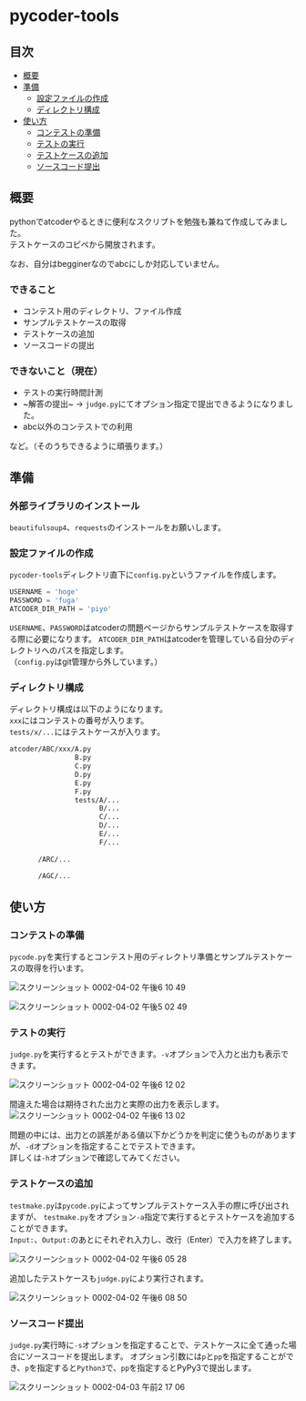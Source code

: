 # pycoder-tools

## 目次

- [概要](#概要)
- [準備](#準備)
  - [設定ファイルの作成](#設定ファイルの作成)
  - [ディレクトリ構成](#ディレクトリ構成)
- [使い方](#使い方)
  - [コンテストの準備](#コンテストの準備)
  - [テストの実行](#テストの実行)
  - [テストケースの追加](#テストケースの追加)
  - [ソースコード提出](#ソースコード提出)

## 概要
pythonでatcoderやるときに便利なスクリプトを勉強も兼ねて作成してみました。  
テストケースのコピペから開放されます。  

なお、自分はbegginerなのでabcにしか対応していません。

### できること
- コンテスト用のディレクトリ、ファイル作成
- サンプルテストケースの取得
- テストケースの追加
- ソースコードの提出

### できないこと（現在）
- テストの実行時間計測
- ~解答の提出~ -> `judge.py`にてオプション指定で提出できるようになりました。
- abc以外のコンテストでの利用

など。（そのうちできるように頑張ります。）

## 準備

### 外部ライブラリのインストール
`beautifulsoup4`、`requests`のインストールをお願いします。

### 設定ファイルの作成
`pycoder-tools`ディレクトリ直下に`config.py`というファイルを作成します。
```python
USERNAME = 'hoge'
PASSWORD = 'fuga'
ATCODER_DIR_PATH = 'piyo'
```
`USERNAME`、`PASSWORD`はatcoderの問題ページからサンプルテストケースを取得する際に必要になります。
`ATCODER_DIR_PATH`はatcoderを管理している自分のディレクトリへのパスを指定します。  
（`config.py`はgit管理から外しています。）

### ディレクトリ構成
ディレクトリ構成は以下のようになります。  
`xxx`にはコンテストの番号が入ります。  
`tests/x/...`にはテストケースが入ります。  

```txt
atcoder/ABC/xxx/A.py
                B.py
                C.py
                D.py
                E.py
                F.py
                tests/A/...
                      B/...
                      C/...
                      D/...
                      E/...
                      F/...
       
       /ARC/...
       
       /AGC/...
```

## 使い方

### コンテストの準備
`pycode.py`を実行するとコンテスト用のディレクトリ準備とサンプルテストケースの取得を行います。

![スクリーンショット 0002-04-02 午後6 10 49](https://user-images.githubusercontent.com/37099863/78231139-5340c600-750d-11ea-99cd-07bcb4f1dfd8.png)

![スクリーンショット 0002-04-02 午後5 02 49](https://user-images.githubusercontent.com/37099863/78224661-e1b04a00-7503-11ea-9506-0084864e5c9c.png)

### テストの実行
`judge.py`を実行するとテストができます。`-v`オプションで入力と出力も表示できます。

![スクリーンショット 0002-04-02 午後6 12 02](https://user-images.githubusercontent.com/37099863/78231266-7f5c4700-750d-11ea-92db-dbf0231ce671.png)

間違えた場合は期待された出力と実際の出力を表示します。
![スクリーンショット 0002-04-02 午後6 13 02](https://user-images.githubusercontent.com/37099863/78231354-a286f680-750d-11ea-9b1d-9c0a3939fa94.png)

問題の中には、出力との誤差がある値以下かどうかを判定に使うものがありますが、`-d`オプションを指定することでテストできます。  
詳しくは`-h`オプションで確認してみてください。

### テストケースの追加
`testmake.py`は`pycode.py`によってサンプルテストケース入手の際に呼び出されますが、
`testmake.py`をオプション`-a`指定で実行するとテストケースを追加することができます。  
`Input:`、`Output:`のあとにそれぞれ入力し、改行（Enter）で入力を終了します。

![スクリーンショット 0002-04-02 午後6 05 28](https://user-images.githubusercontent.com/37099863/78230677-9ea6a480-750c-11ea-95fd-fa74cb715c0c.png)

追加したテストケースも`judge.py`により実行されます。

![スクリーンショット 0002-04-02 午後6 08 50](https://user-images.githubusercontent.com/37099863/78230951-0e1c9400-750d-11ea-9115-b878f8faa9c7.png)

### ソースコード提出
`judge.py`実行時に`-s`オプションを指定することで、テストケースに全て通った場合にソースコードを提出します。
オプション引数には`p`と`pp`を指定することができ、`p`を指定すると`Python3`で、`pp`を指定するとPyPy3で提出します。

![スクリーンショット 0002-04-03 午前2 17 06](https://user-images.githubusercontent.com/37099863/78278650-4e056a80-7551-11ea-92f3-ba28004b53f8.png)
